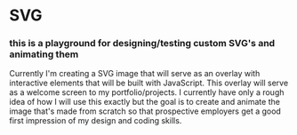# SVG

### this is a playground for designing/testing custom SVG's and animating them

Currently I'm creating a SVG image that will serve as an overlay with interactive elements that will be built with JavaScript. This overlay will serve as a welcome screen to my portfolio/projects. I currently have only a rough idea of how I will use this exactly but the goal is to create and animate the image that's made from scratch so that prospective employers get a good first impression of my design and coding skills. 

